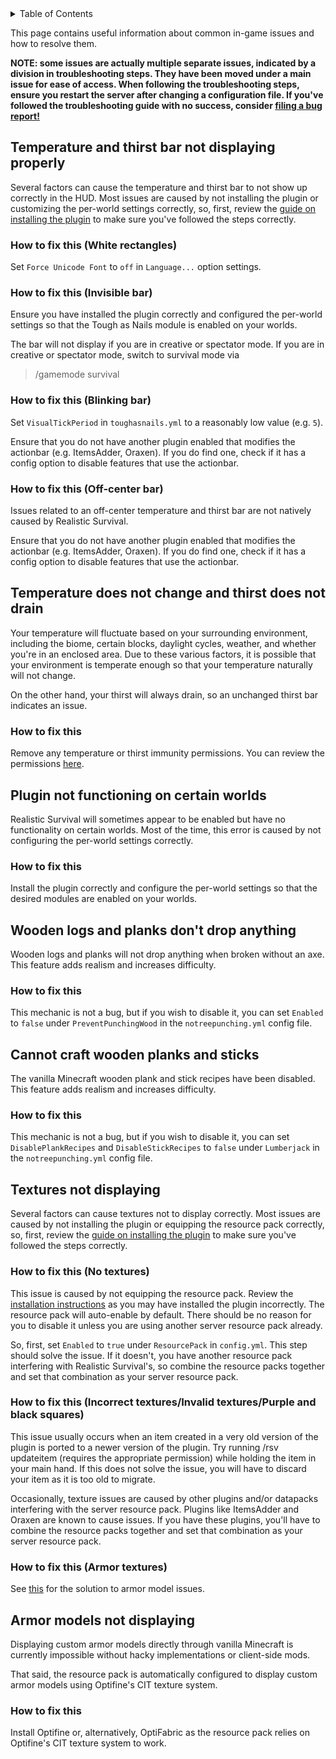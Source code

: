 <!-- START doctoc generated TOC please keep comment here to allow auto update -->
<!-- DON'T EDIT THIS SECTION, INSTEAD RE-RUN doctoc TO UPDATE -->
<details>
<summary>Table of Contents</summary>

- [Temperature and thirst bar not displaying properly](#temperature-and-thirst-bar-not-displaying-properly)
- [Temperature does not change and thirst does not drain](#temperature-does-not-change-and-thirst-does-not-drain)
- [Plugin not functioning on certain worlds](#plugin-not-functioning-on-certain-worlds)
- [Wooden logs and planks don't drop anything](#wooden-logs-and-planks-dont-drop-anything)
- [Cannot craft wooden planks and sticks](#cannot-craft-wooden-planks-and-sticks)
- [Textures not displaying](#textures-not-displaying)
- [Armor models not displaying](#armor-models-not-displaying)

</details>
<!-- END doctoc generated TOC please keep comment here to allow auto update -->

This page contains useful information about common in-game issues and how to resolve them.<br>

**NOTE: some issues are actually multiple separate issues, indicated by a division in troubleshooting steps. They have been moved under a main issue for ease of access.
When following the troubleshooting steps, ensure you restart the server after changing a configuration file.
If you've followed the troubleshooting guide with no success, consider [filing a bug report!](https://github.com/ValMobile/RealisticSurvival/wiki/How-to-report-bugs)**

## Temperature and thirst bar not displaying properly
Several factors can cause the temperature and thirst bar to not show up correctly in the HUD. 
Most issues are caused by not installing the plugin or customizing the per-world settings correctly, 
so, first, review the [guide on installing the plugin](https://github.com/ValMobile/RealisticSurvival/wiki/Installing-Realistic-Survival) to make sure you've followed the steps correctly.

### How to fix this (White rectangles)
Set `Force Unicode Font` to `off` in `Language...` option settings.

### How to fix this (Invisible bar)
Ensure you have installed the plugin correctly and configured the per-world settings so that the Tough as Nails module is enabled on your worlds.

The bar will not display if you are in creative or spectator mode. If you are in creative or spectator mode, switch to survival mode via
>/gamemode survival

### How to fix this (Blinking bar)
Set `VisualTickPeriod` in `toughasnails.yml` to a reasonably low value (e.g. `5`).

Ensure that you do not have another plugin enabled that modifies the actionbar (e.g. ItemsAdder, Oraxen).
If you do find one, check if it has a config option to disable features that use the actionbar.

### How to fix this (Off-center bar)
Issues related to an off-center temperature and thirst bar are not natively caused by Realistic Survival.

Ensure that you do not have another plugin enabled that modifies the actionbar (e.g. ItemsAdder, Oraxen). 
If you do find one, check if it has a config option to disable features that use the actionbar.

## Temperature does not change and thirst does not drain
Your temperature will fluctuate based on your surrounding environment, including the biome, certain blocks, daylight cycles, weather, and whether you're in an enclosed area.
Due to these various factors, it is possible that your environment is temperate enough so that your temperature naturally will not change.

On the other hand, your thirst will always drain, so an unchanged thirst bar indicates an issue.

### How to fix this
Remove any temperature or thirst immunity permissions. You can review the permissions [here](https://github.com/ValMobile/RealisticSurvival/wiki/Permissions).

## Plugin not functioning on certain worlds
Realistic Survival will sometimes appear to be enabled but have no functionality on certain worlds.
Most of the time, this error is caused by not configuring the per-world settings correctly.

### How to fix this
Install the plugin correctly and configure the per-world settings so that the desired modules are enabled on your worlds.

## Wooden logs and planks don't drop anything
Wooden logs and planks will not drop anything when broken without an axe. This feature adds realism and increases difficulty.

### How to fix this
This mechanic is not a bug, but if you wish to disable it, you can set `Enabled` to `false` under `PreventPunchingWood` in the `notreepunching.yml` config file.

## Cannot craft wooden planks and sticks
The vanilla Minecraft wooden plank and stick recipes have been disabled. This feature adds realism and increases difficulty.

### How to fix this
This mechanic is not a bug, but if you wish to disable it, you can set `DisablePlankRecipes` and `DisableStickRecipes` to `false` under `Lumberjack` in the `notreepunching.yml` config file.

## Textures not displaying
Several factors can cause textures not to display correctly.
Most issues are caused by not installing the plugin or equipping the resource pack correctly,
so, first, review the [guide on installing the plugin](https://github.com/ValMobile/RealisticSurvival/wiki/Installing-Realistic-Survival) to make sure you've followed the steps correctly.

### How to fix this (No textures)
This issue is caused by not equipping the resource pack. Review the [installation instructions](https://github.com/ValMobile/RealisticSurvival/wiki/Installing-Realistic-Survival) as you may have installed the plugin incorrectly.
The resource pack will auto-enable by default. There should be no reason for you to disable it unless you are using another server resource pack already.

So, first, set `Enabled` to `true` under `ResourcePack` in `config.yml`. This step should solve the issue. If it doesn't, you have another resource pack interfering with Realistic Survival's,
so combine the resource packs together and set that combination as your server resource pack.

### How to fix this (Incorrect textures/Invalid textures/Purple and black squares)
This issue usually occurs when an item created in a very old version of the plugin is ported to a newer version of the plugin.
Try running /rsv updateitem (requires the appropriate permission) while holding the item in your main hand.
If this does not solve the issue, you will have to discard your item as it is too old to migrate.

Occasionally, texture issues are caused by other plugins and/or datapacks interfering with the server resource pack.
Plugins like ItemsAdder and Oraxen are known to cause issues.
If you have these plugins, you'll have to combine the resource packs together and set that combination as your server resource pack.

### How to fix this (Armor textures)
See [this](#armor-models-not-displaying) for the solution to armor model issues.

## Armor models not displaying
Displaying custom armor models directly through vanilla Minecraft is currently impossible without hacky implementations or client-side mods.

That said, the resource pack is automatically configured to display custom armor models using Optifine's CIT texture system.

### How to fix this
Install Optifine or, alternatively, OptiFabric as the resource pack relies on Optifine's CIT texture system to work.